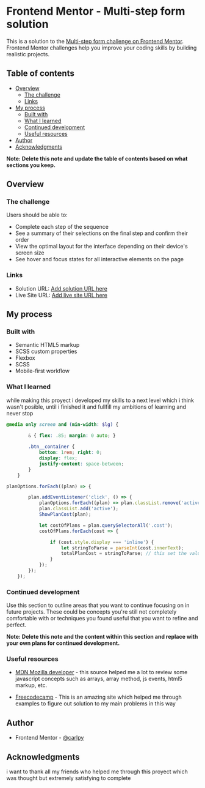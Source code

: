 # Frontend Mentor - Multi-step form solution

This is a solution to the [Multi-step form challenge on Frontend Mentor](https://www.frontendmentor.io/challenges/multistep-form-YVAnSdqQBJ). Frontend Mentor challenges help you improve your coding skills by building realistic projects. 

## Table of contents

- [Overview](#overview)
  - [The challenge](#the-challenge)
  - [Links](#links)
- [My process](#my-process)
  - [Built with](#built-with)
  - [What I learned](#what-i-learned)
  - [Continued development](#continued-development)
  - [Useful resources](#useful-resources)
- [Author](#author)
- [Acknowledgments](#acknowledgments)

**Note: Delete this note and update the table of contents based on what sections you keep.**

## Overview

### The challenge

Users should be able to:

- Complete each step of the sequence
- See a summary of their selections on the final step and confirm their order
- View the optimal layout for the interface depending on their device's screen size
- See hover and focus states for all interactive elements on the page


### Links

- Solution URL: [Add solution URL here](https://your-solution-url.com)
- Live Site URL: [Add live site URL here](https://your-live-site-url.com)

## My process

### Built with

- Semantic HTML5 markup
- SCSS custom properties
- Flexbox
- SCSS
- Mobile-first workflow

### What I learned

while making this proyect i developed my skills to a next level which i think wasn't posible, until i finished it and fullfill my ambitions of learning and never stop

```scss
@media only screen and (min-width: $lg) {

        & { flex: .85; margin: 0 auto; }
        
        .btn__container { 
            bottom: 1rem; right: 0;
            display: flex;
            justify-content: space-between;
        }
    }
```

```js
planOptions.forEach((plan) => {

        plan.addEventListener('click', () => {
            planOptions.forEach((plan) => plan.classList.remove('active'));
            plan.classList.add('active');
            ShowPlanCost(plan);

            let costOfPlans = plan.querySelectorAll('.cost');
            costOfPlans.forEach(cost => {

                if (cost.style.display === 'inline') {
                    let stringToParse = parseInt(cost.innerText);
                    totalPlanCost = stringToParse; // this set the value of the total cost 
                }
            });
        });
    });
```


### Continued development

Use this section to outline areas that you want to continue focusing on in future projects. These could be concepts you're still not completely comfortable with or techniques you found useful that you want to refine and perfect.

**Note: Delete this note and the content within this section and replace with your own plans for continued development.**

### Useful resources

- [MDN Mozilla developer](https://developer.mozilla.org/en-US/) - this source helped me a lot to review some javascript concepts such as arrays, array method, js events, html5 markup, etc.

- [Freecodecamp](https://www.freecodecamp.org) - This is an amazing site which helped me through examples to figure out solution to my main problems in this way

## Author

- Frontend Mentor - [@carlpy](https://www.frontendmentor.io/profile/carlpy)

## Acknowledgments

i want to thank all my friends who helped me through this proyect which was thought but extremely satisfying to complete
